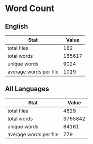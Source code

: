 # Word Count

## English

Stat | Value
---- | -----
total files | 182
total words | 185617
unique words | 9024
average words per file | 1019

## All Languages

Stat | Value
---- | -----
total files | 4829
total words | 3765842
unique words | 84161
average words per file | 779
